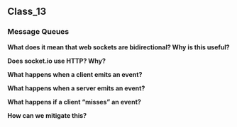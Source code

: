 ## Class_13

### Message Queues

**What does it mean that web sockets are bidirectional? Why is this useful?**



**Does socket.io use HTTP? Why?**



**What happens when a client emits an event?**



**What happens when a server emits an event?**



**What happens if a client “misses” an event?**



**How can we mitigate this?**



